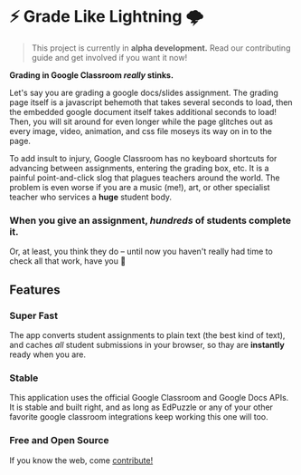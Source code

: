 # ⚡️ Grade Like Lightning 🌩

> This project is currently in **alpha development.** Read our contributing
> guide and get involved if you want it now!

**Grading in Google Classroom _really_ stinks.**

Let's say you are grading a google docs/slides assignment. The grading page
itself is a javascript behemoth that takes several seconds to load, then the
embedded google document itself takes additional seconds to load! Then, you
will sit around for even longer while the page glitches out as every image,
video, animation, and css file moseys its way on in to the page.

To add insult to injury, Google Classroom has no keyboard shortcuts for
advancing between assignments, entering the grading box, etc. It is a painful
point-and-click slog that plagues teachers around the world. The problem
is even worse if you are a music (me!), art, or other specialist teacher who
services a **huge** student body.

### When you give an assignment, _hundreds_ of students complete it.

Or, at least, you think they do – until now you haven't really had time to
check all that work, have you 🤔

## Features

### Super Fast

The app converts student assignments to plain text (the best kind of text), and
caches _all_ student submissions in your browser, so thay are **instantly**
ready when you are.

### Stable

This application uses the official Google Classroom and Google Docs APIs. It
is stable and built right, and as long as EdPuzzle or any of your other
favorite google classroom integrations keep working this one will too.

### Free and Open Source

If you know the web, come
[contribute!](https://github.com/jdevries3133/fast_grader)
